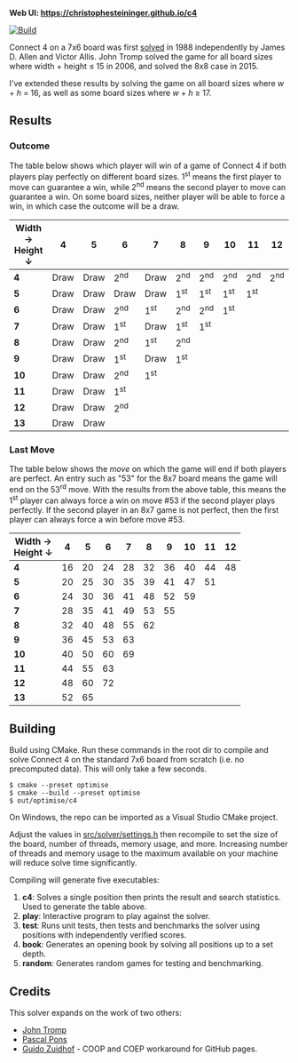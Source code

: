 **Web UI: https://christophesteininger.github.io/c4**

[![Build](https://github.com/ChristopheSteininger/c4/actions/workflows/build-and-test.yml/badge.svg?branch=master)](https://github.com/ChristopheSteininger/c4/actions/workflows/ci.yaml?query=branch%3Amaster)

Connect 4 on a 7x6 board was first
[solved](https://en.wikipedia.org/wiki/Solved_game) in 1988 independently by
James D. Allen and Victor Allis. John Tromp solved the game for all board sizes where
width + height $\leq$ 15 in 2006, and solved the 8x8 case in 2015.

I've extended these results by solving the game on all board sizes where $w$ + $h$
= 16, as well as some board sizes where $w$ + $h$ $\geq$ 17.

## Results

### Outcome

The table below shows which player will win of a game of Connect 4 if both players play
perfectly on different board sizes. 1<sup>st</sup> means the first player to move can
guarantee a win, while 2<sup>nd</sup> means the second player to move can guarantee a win.
On some board sizes, neither player will be able to force a win, in which case the outcome
will be a draw.

| Width &rarr; <br> Height &darr; |    4 |    5 |              6 |              7 |              8 |              9 |             10 |             11 |             12 |
| ------------------------------- | ---- | ---- | -------------- | -------------- | -------------- | -------------- | -------------- | -------------- | -------------- |
|                           **4** | Draw | Draw | 2<sup>nd</sup> | Draw           | 2<sup>nd</sup> | 2<sup>nd</sup> | 2<sup>nd</sup> | 2<sup>nd</sup> | 2<sup>nd</sup> |
|                           **5** | Draw | Draw | Draw           | Draw           | 1<sup>st</sup> | 1<sup>st</sup> | 1<sup>st</sup> | 1<sup>st</sup> |
|                           **6** | Draw | Draw | 2<sup>nd</sup> | 1<sup>st</sup> | 2<sup>nd</sup> | 2<sup>nd</sup> | 1<sup>st</sup> |
|                           **7** | Draw | Draw | 1<sup>st</sup> | Draw           | 1<sup>st</sup> | 1<sup>st</sup> |
|                           **8** | Draw | Draw | 2<sup>nd</sup> | 1<sup>st</sup> | 2<sup>nd</sup> |
|                           **9** | Draw | Draw | 1<sup>st</sup> | Draw           | 1<sup>st</sup> |
|                          **10** | Draw | Draw | 2<sup>nd</sup> | 1<sup>st</sup> |
|                          **11** | Draw | Draw | 1<sup>st</sup> |
|                          **12** | Draw | Draw | 2<sup>nd</sup> |
|                          **13** | Draw | Draw |

### Last Move

The table below shows the *move* on which the game will end if both players are perfect.
An entry such as "53" for the 8x7 board means the game will end on the 53<sup>rd</sup>
move. With the results from the above table, this means the 1<sup>st</sup>
player can always force a win on move #53 if the second player plays perfectly. If the second
player in an 8x7 game is not perfect, then the first player can always force a win
before move #53.

| Width &rarr; <br> Height &darr; |  4 |  5 |  6 |  7 |  8 |  9 | 10 | 11 | 12 |
| ------------------------------- | -- | -- | -- | -- | -- | -- | -- | -- | -- |
|                           **4** | 16 | 20 | 24 | 28 | 32 | 36 | 40 | 44 | 48 |
|                           **5** | 20 | 25 | 30 | 35 | 39 | 41 | 47 | 51 |
|                           **6** | 24 | 30 | 36 | 41 | 48 | 52 | 59 |
|                           **7** | 28 | 35 | 41 | 49 | 53 | 55 |
|                           **8** | 32 | 40 | 48 | 55 | 62 |
|                           **9** | 36 | 45 | 53 | 63 |
|                          **10** | 40 | 50 | 60 | 69 |
|                          **11** | 44 | 55 | 63 |
|                          **12** | 48 | 60 | 72 |
|                          **13** | 52 | 65 |

## Building

Build using CMake. Run these commands in the root dir to compile and solve
Connect 4 on the standard 7x6 board from scratch (i.e. no precomputed data).
This will only take a few seconds.

```
$ cmake --preset optimise
$ cmake --build --preset optimise
$ out/optimise/c4
```

On Windows, the repo can be imported as a Visual Studio CMake project.

Adjust the values in [src/solver/settings.h](./src/solver/settings.h) then recompile
to set the size of the board, number of threads, memory usage, and more. Increasing
number of threads and memory usage to the maximum available on your machine will reduce
solve time significantly.

Compiling will generate five executables:
1. **c4**: Solves a single position then prints the result and search statistics. Used
to generate the table above.
2. **play**: Interactive program to play against the solver.
3. **test**: Runs unit tests, then tests and benchmarks the solver using positions
with independently verified scores.
4. **book**: Generates an opening book by solving all positions up to a set depth.
5. **random**: Generates random games for testing and benchmarking.

## Credits

This solver expands on the work of two others:
* [John Tromp](https://tromp.github.io/c4/c4.html)
* [Pascal Pons](https://github.com/PascalPons/connect4)
* [Guido Zuidhof](https://github.com/gzuidhof/coi-serviceworker) - COOP and COEP workaround for GitHub pages.
